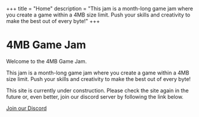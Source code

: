 +++
title = "Home"
description = "This jam is a month-long game jam where you create a game within a 4MB size limit. Push your skills and creativity to make the best out of every byte!"
+++

# 4MB Game Jam

Welcome to the 4MB Game Jam.

This jam is a month-long game jam where you create a game within a 4MB size limit. Push your skills and creativity to make the best out of every byte!

This site is currently under construction. Please check the site again in the future or, even better, join our discord server by following the link below.

<a href="https://discord.gg/ge3YuJheBY" class="join-btn">Join our Discord</a>
